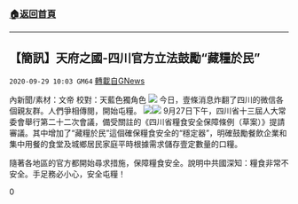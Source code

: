 ###  [:house:返回首頁](https://github.com/ourhimalayas/txt)
---

## 【簡訊】天府之國-四川官方立法鼓勵“藏糧於民”
`2020-09-29 10:03 GM64` [轉載自GNews](https://gnews.org/zh-hant/390824/)

內新聞/素材：文帝 校對：天藍色獨角色
![]()![](https://s3.amazonaws.com/gnews-media-offload/wp-content/uploads/2020/09/29093448/screenshot_2020-09-29-20-57-42-574_discord.jpg)
今日，壹條消息炸翻了四川的微信各個親友群。人們爭相傳閱，開始屯糧。
![]()![](https://s3.amazonaws.com/gnews-media-offload/wp-content/uploads/2020/09/29093553/image0-2-2.png)![]()![](https://s3.amazonaws.com/gnews-media-offload/wp-content/uploads/2020/09/29093545/image1-1-1.png)
9月27日下午，四川省十三屆人大常委會舉行第二十二次會議，備受關註的《四川省糧食安全保障條例（草案）》提請審議。其中增加了“藏糧於民”這個確保糧食安全的“穩定器”，明確鼓勵餐飲企業和集中用餐的食堂及城鄉居民家庭平時根據需求儲存壹定數量的口糧。

隨著各地區的官方都開始尋求措施，保障糧食安全。說明中共國深知：糧食非常不安全。手足務必小心，安全屯糧！

0
